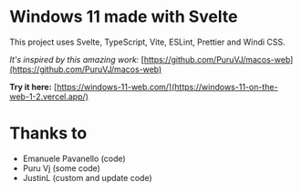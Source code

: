 # Windows 11 made with Svelte

This project uses Svelte, TypeScript, Vite, ESLint, Prettier and Windi CSS.

*It's inspired by this amazing work:* [https://github.com/PuruVJ/macos-web](https://github.com/PuruVJ/macos-web)

**Try it here:** [https://windows-11-web.com/](https://windows-11-on-the-web-1-2.vercel.app/)
 
 # Thanks to
 - Emanuele Pavanello (code)
 - Puru Vj (some code)
 - JustinL (custom and update code)
